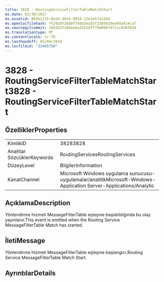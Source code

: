 ```yaml
---
title: 3828 - RoutingServiceFilterTableMatchStart
ms.date: 03/30/2017
ms.assetid: 883b1215-6e24-49c6-9816-22e2e57a1264
ms.openlocfilehash: f42928f26d0f7e8d3ea55f2d89d10ee9da424ca7
ms.sourcegitcommit: 3d5d33f384eeba41b2dff79d096f47ccc8d8f03d
ms.translationtype: MT
ms.contentlocale: tr-TR
ms.lasthandoff: 05/04/2018
ms.locfileid: "33465750"
---
```

# <a name="3828---routingservicefiltertablematchstart"></a><span data-ttu-id="998e3-102">3828 - RoutingServiceFilterTableMatchStart</span><span class="sxs-lookup"><span data-stu-id="998e3-102">3828 - RoutingServiceFilterTableMatchStart</span></span>
## <a name="properties"></a><span data-ttu-id="998e3-103">Özellikler</span><span class="sxs-lookup"><span data-stu-id="998e3-103">Properties</span></span>  
  
|||  
|-|-|  
|<span data-ttu-id="998e3-104">Kimlik</span><span class="sxs-lookup"><span data-stu-id="998e3-104">ID</span></span>|<span data-ttu-id="998e3-105">3828</span><span class="sxs-lookup"><span data-stu-id="998e3-105">3828</span></span>|  
|<span data-ttu-id="998e3-106">Anahtar Sözcükler</span><span class="sxs-lookup"><span data-stu-id="998e3-106">Keywords</span></span>|<span data-ttu-id="998e3-107">RoutingServices</span><span class="sxs-lookup"><span data-stu-id="998e3-107">RoutingServices</span></span>|  
|<span data-ttu-id="998e3-108">Düzey</span><span class="sxs-lookup"><span data-stu-id="998e3-108">Level</span></span>|<span data-ttu-id="998e3-109">Bilgiler</span><span class="sxs-lookup"><span data-stu-id="998e3-109">Information</span></span>|  
|<span data-ttu-id="998e3-110">Kanal</span><span class="sxs-lookup"><span data-stu-id="998e3-110">Channel</span></span>|<span data-ttu-id="998e3-111">Microsoft Windows uygulama sunucusu-uygulamalar/analitik</span><span class="sxs-lookup"><span data-stu-id="998e3-111">Microsoft-Windows-Application Server-Applications/Analytic</span></span>|  
  
## <a name="description"></a><span data-ttu-id="998e3-112">Açıklama</span><span class="sxs-lookup"><span data-stu-id="998e3-112">Description</span></span>  
 <span data-ttu-id="998e3-113">Yönlendirme hizmeti MessageFilterTable eşleşme başlatıldığında bu olay yayınlanır.</span><span class="sxs-lookup"><span data-stu-id="998e3-113">This event is emitted when the Routing Service MessageFilterTable Match has started.</span></span>  
  
## <a name="message"></a><span data-ttu-id="998e3-114">İleti</span><span class="sxs-lookup"><span data-stu-id="998e3-114">Message</span></span>  
 <span data-ttu-id="998e3-115">Yönlendirme hizmeti MessageFilterTable eşleşme başlangıcı.</span><span class="sxs-lookup"><span data-stu-id="998e3-115">Routing Service MessageFilterTable Match Start.</span></span>  
  
## <a name="details"></a><span data-ttu-id="998e3-116">Ayrıntılar</span><span class="sxs-lookup"><span data-stu-id="998e3-116">Details</span></span>
